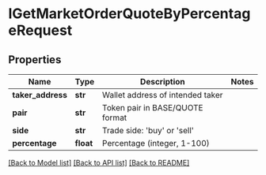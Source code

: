# IGetMarketOrderQuoteByPercentageRequest

## Properties
Name | Type | Description | Notes
------------ | ------------- | ------------- | -------------
**taker_address** | **str** | Wallet address of intended taker | 
**pair** | **str** | Token pair in BASE/QUOTE format | 
**side** | **str** | Trade side: &#39;buy&#39; or &#39;sell&#39; | 
**percentage** | **float** | Percentage (integer, 1-100) | 

[[Back to Model list]](../README.md#documentation-for-models) [[Back to API list]](../README.md#documentation-for-api-endpoints) [[Back to README]](../README.md)


